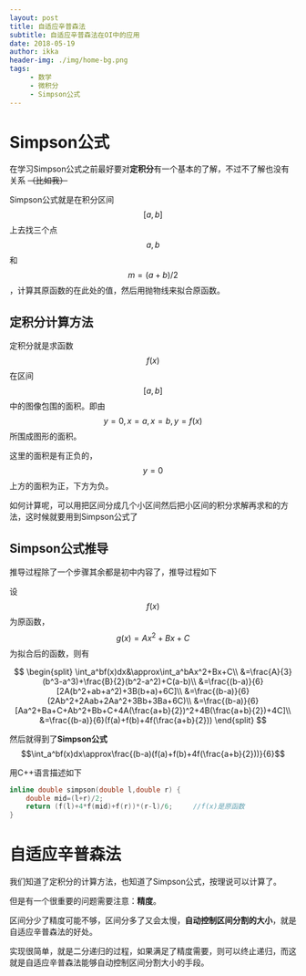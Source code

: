 ```yaml
---
layout: post
title: 自适应辛普森法
subtitle: 自适应辛普森法在OI中的应用
date: 2018-05-19
author: ikka
header-img: ./img/home-bg.png
tags: 
     - 数学
     - 微积分
     - Simpson公式
---
```

# Simpson公式

在学习Simpson公式之前最好要对**定积分**有一个基本的了解，不过不了解也没有关系 ~~（比如我）~~

Simpson公式就是在积分区间$$[a,b]$$上去找三个点$$a,b$$和$$m=(a+b)/2$$，计算其原函数的在此处的值，然后用抛物线来拟合原函数。

## 定积分计算方法

定积分就是求函数$$f(x)$$在区间$$[a,b]$$中的图像包围的面积。即由$$y=0,x=a,x=b,y=f(x)$$所围成图形的面积。

这里的面积是有正负的，$$y=0$$上方的面积为正，下方为负。

如何计算呢，可以用把区间分成几个小区间然后把小区间的积分求解再求和的方法，这时候就要用到Simpson公式了

## Simpson公式推导

推导过程除了一个步骤其余都是初中内容了，推导过程如下

设$$f(x)$$为原函数，$$g(x)=Ax^2+Bx+C$$为拟合后的函数，则有

$$
\begin{split}
\int_a^bf(x)dx&\approx\int_a^bAx^2+Bx+C\\
&=\frac{A}{3}(b^3-a^3)+\frac{B}{2}(b^2-a^2)+C(a-b)\\
&=\frac{(b-a)}{6}[2A(b^2+ab+a^2)+3B(b+a)+6C]\\
&=\frac{(b-a)}{6}(2Ab^2+2Aab+2Aa^2+3Bb+3Ba+6C)\\
&=\frac{(b-a)}{6}[Aa^2+Ba+C+Ab^2+Bb+C+4A(\frac{a+b}{2})^2+4B(\frac{a+b}{2})+4C]\\
&=\frac{(b-a)}{6}(f(a)+f(b)+4f(\frac{a+b}{2}))
\end{split}
$$

然后就得到了**Simpson公式**$$\int_a^bf(x)dx\approx\frac{(b-a)(f(a)+f(b)+4f(\frac{a+b}{2}))}{6}$$

用C++语言描述如下

``` cpp
inline double simpson(double l,double r) {
	double mid=(l+r)/2;
	return (f(l)+4*f(mid)+f(r))*(r-l)/6;     //f(x)是原函数
}
```

# 自适应辛普森法

我们知道了定积分的计算方法，也知道了Simpson公式，按理说可以计算了。

但是有一个很重要的问题需要注意：**精度**。

区间分少了精度可能不够，区间分多了又会太慢，**自动控制区间分割的大小**，就是自适应辛普森法的好处。

实现很简单，就是二分递归的过程，如果满足了精度需要，则可以终止递归，而这就是自适应辛普森法能够自动控制区间分割大小的手段。

